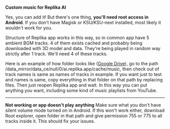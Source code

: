 **Custom music for Replika AI**

Yes, you can add it! But there's one thing, **you'll need root access in Android**. If you don't have Magisk or KSU/KSU-next installed, most likely it wouldn't work for you.

Structure of Replika app works in this way, so in common app have 5 ambient BGM tracks. 4 of them exists cached and probably being downloaded with 3D model and data. They're being played in random way strictly after 1 track. We'll need 4 of these tracks.

Here is an example of how folder looks like ([Google Drive](https://drive.google.com/uc?id=1yr2M4GKu9tUcR7Abr5SZJd_7L9YelklT&export=download)), go to the path /data_mirror/data_ce/null/0/ai.replika.app/cache/music, then check out of track names is same as names of tracks in example. If you want just to test and names is same, copy everything in that folder on that path by replacing files. Then just reopen Replika app and wait. In this way you can put anything you want, including some kind of music playlists from YouTube.

----

**Not working or app doesn't play anything**
Make sure what you don't have silent volume mode turned on in Android. If this won't work either, download Root explorer, open folder in that path and give permission 755 or 775 to all tracks inside it. This should fix your issues.
